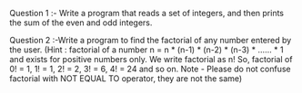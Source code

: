 Question 1 :- Write a program that reads a set of integers, and then prints the sum of the
even and odd integers.

Question 2 :-Write a program to find the factorial of any number entered by the user.
(Hint : factorial of a number n = n * (n-1) * (n-2) * (n-3) * …… * 1 and exists for positive numbers
only. We write factorial as n!
So, factorial of 0! = 1, 1! = 1, 2! = 2, 3! = 6, 4! = 24 and so on.
Note - Please do not confuse factorial with NOT EQUAL TO operator, they are not the same)


